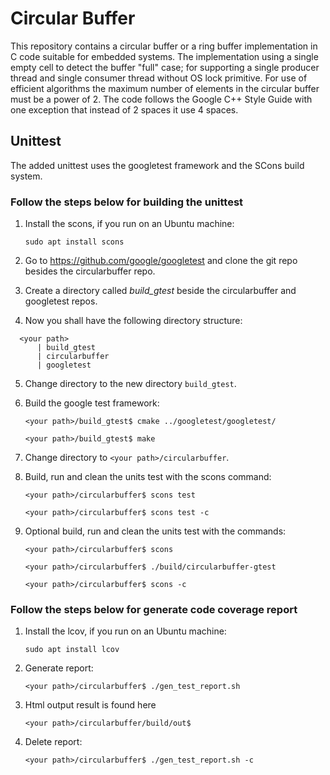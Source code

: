 # Circular Buffer
This repository contains a circular buffer or a ring buffer implementation in C code suitable for embedded systems. The implementation using a single empty cell to detect the buffer "full" case; for supporting a single producer thread and single consumer thread without OS lock primitive. For use of efficient algorithms the maximum number of elements in the circular buffer must be a power of 2. The code follows the Google C++ Style Guide with one exception that instead of 2 spaces it use 4 spaces.

## Unittest

The added unittest uses the googletest framework and the SCons build system.

### Follow the steps below for building the unittest

1. Install the scons, if you run on an Ubuntu machine:

   ```sudo apt install scons```

2. Go to https://github.com/google/googletest and clone the git repo besides the circularbuffer repo.

3. Create a directory called *build_gtest* beside the circularbuffer and googletest repos.

4. Now you shall have the following directory structure:
 ```
   <your path>
       | build_gtest
       | circularbuffer
       | googletest
 ```
5. Change directory to the new directory ```build_gtest```.

6. Build the google test framework:

   ```<your path>/build_gtest$ cmake ../googletest/googletest/```

   ```<your path>/build_gtest$ make```

7. Change directory to ```<your path>/circularbuffer```.

8. Build, run and clean the units test with the scons command:

   ```<your path>/circularbuffer$ scons test```

   ```<your path>/circularbuffer$ scons test -c```

9. Optional build, run and clean the units test with the commands:

   ```<your path>/circularbuffer$ scons```

   ```<your path>/circularbuffer$ ./build/circularbuffer-gtest```

   ```<your path>/circularbuffer$ scons -c```

### Follow the steps below for generate code coverage report

1. Install the lcov, if you run on an Ubuntu machine:

   ```sudo apt install lcov```

2. Generate report:

   ```<your path>/circularbuffer$ ./gen_test_report.sh```

3. Html output result is found here

   ```<your path>/circularbuffer/build/out$```

4. Delete report:

   ```<your path>/circularbuffer$ ./gen_test_report.sh -c```
